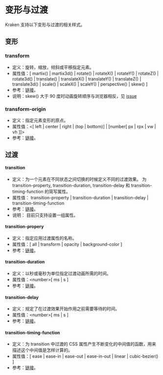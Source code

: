 # 变形与过渡

Kraken 支持以下变形与过渡的相关样式。

## 变形

### transform

- 定义：旋转，缩放，倾斜或平移指定元素。
- 属性值：[ martix() | martix3d() | rotate() | rotateX() | rotateY() | rotateZ() | rotate3d() | translate() | translateX() | translateY() | translateZ() | translate3d() | scale() | scaleX() | scaleY() | perspective() | skew() ]
- 参考：[链接](https://developer.mozilla.org/zh-CN/docs/Web/CSS/transform)。
- 说明：skew() 大于 90 度时动画旋转顺序与浏览器相反，见 [issue](https://github.com/openkraken/kraken/issues/25)

### transform-origin

- 定义：指定元素变形的原点。
- 属性值：<[ left | center | right | (top | bottom)] | [number[ px | rpx | vw | vh ]]>
- 参考：[链接](https://developer.mozilla.org/zh-CN/docs/Web/CSS/transform-origin)。

## 过渡

#### transition

- 定义：为一个元素在不同状态之间切换的时候定义不同的过渡效果。 为 transition-property, transition-duration, transition-delay 和 transition-timing-function 的简写属性。
- 属性值： transition-property | transition-duration | transition-delay | transition-timing-function
- 参考：[链接](https://developer.mozilla.org/zh-CN/docs/Web/CSS/transtion)。
- 说明： 目前只支持设置一组属性。

#### transition-propery

- 定义：指定应用过渡属性的名称。
- 属性值：[ all | transform | opacity | background-color ]
- 参考：[链接](https://developer.mozilla.org/zh-CN/docs/Web/CSS/transtion-property)。

#### transition-duration

- 定义：以秒或毫秒为单位指定过渡动画所需的时间。
- 属性值：\<number>[ ms | s ]
- 参考：[链接](https://developer.mozilla.org/zh-CN/docs/Web/CSS/transtion-duration)。

#### transition-delay

- 定义：规定了在过渡效果开始作用之前需要等待的时间。
- 属性值：\<number>[ ms | s ]
- 参考：[链接](https://developer.mozilla.org/zh-CN/docs/Web/CSS/transtion-delay)。

#### transition-timing-function

- 定义：为 transition 中过渡的 CSS 属性产生不断变化的中间值的函数，用来描述这个中间值是怎样计算的。
- 属性值：[ ease | ease-in | ease-out | ease-in-out | linear | cubic-bezier() ]
- 参考：[链接](https://developer.mozilla.org/zh-CN/docs/Web/CSS/transtion-timing-function)。
